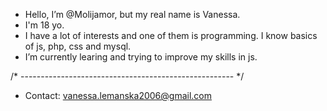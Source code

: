 - Hello, I’m @Molijamor, but my real name is Vanessa.
- I'm 18 yo.
- I have a lot of interests and one of them is programming. I know basics of js, php, css and mysql.
- I’m currently learing and trying to improve my skills in js.
  
/* ----------------------------------------------------- */

- Contact: vanessa.lemanska2006@gmail.com

<!---
Molijamor/Molijamor is a ✨ special ✨ repository because its `README.md` (this file) appears on your GitHub profile.
You can click the Preview link to take a look at your changes.
--->
